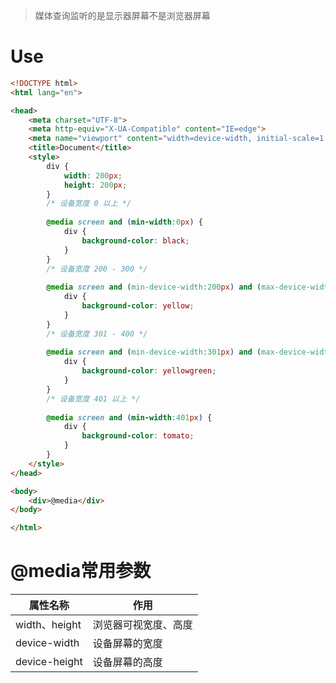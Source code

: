 > 媒体查询监听的是显示器屏幕不是浏览器屏幕

# Use

```html
<!DOCTYPE html>
<html lang="en">

<head>
    <meta charset="UTF-8">
    <meta http-equiv="X-UA-Compatible" content="IE=edge">
    <meta name="viewport" content="width=device-width, initial-scale=1.0">
    <title>Document</title>
    <style>
        div {
            width: 200px;
            height: 200px;
        }
        /* 设备宽度 0 以上 */
        
        @media screen and (min-width:0px) {
            div {
                background-color: black;
            }
        }
        /* 设备宽度 200 - 300 */
        
        @media screen and (min-device-width:200px) and (max-device-width:300px) {
            div {
                background-color: yellow;
            }
        }
        /* 设备宽度 301 - 400 */
        
        @media screen and (min-device-width:301px) and (max-device-width:400px) {
            div {
                background-color: yellowgreen;
            }
        }
        /* 设备宽度 401 以上 */
        
        @media screen and (min-width:401px) {
            div {
                background-color: tomato;
            }
        }
    </style>
</head>

<body>
    <div>@media</div>
</body>

</html>
```



# @media常用参数

| 属性名称      | 作用                 |
| ------------- | -------------------- |
| width、height | 浏览器可视宽度、高度 |
| device-width  | 设备屏幕的宽度       |
| device-height | 设备屏幕的高度       |
